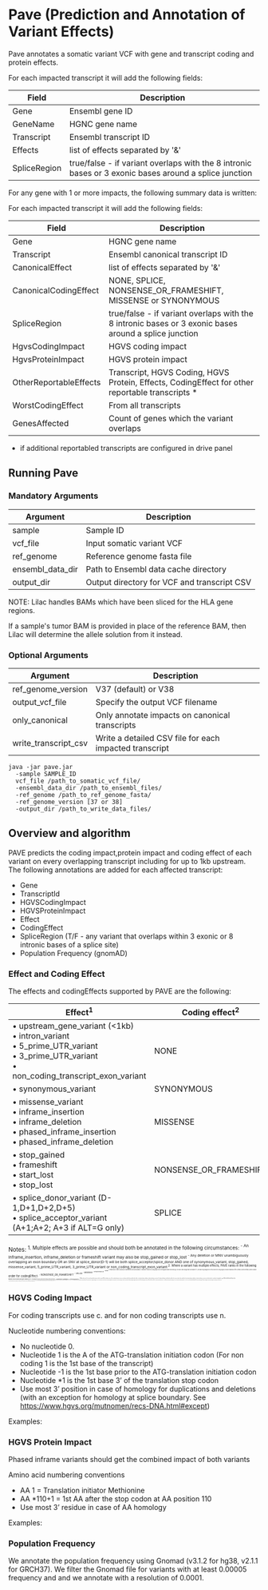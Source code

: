 # Pave (Prediction and Annotation of Variant Effects)

Pave annotates a somatic variant VCF with gene and transcript coding and protein effects.

For each impacted transcript it will add the following fields:

Field | Description
---|---
Gene | Ensembl gene ID
GeneName | HGNC gene name
Transcript | Ensembl transcript ID
Effects | list of effects separated by '&'
SpliceRegion | true/false - if variant overlaps with the 8 intronic bases or 3 exonic bases around a splice junction 

For any gene with 1 or more impacts, the following summary data is written:

For each impacted transcript it will add the following fields:

Field | Description
---|---
Gene | HGNC gene name
Transcript | Ensembl canonical transcript ID
CanonicalEffect | list of effects separated by '&'
CanonicalCodingEffect | NONE, SPLICE, NONSENSE_OR_FRAMESHIFT, MISSENSE or SYNONYMOUS
SpliceRegion | true/false - if variant overlaps with the 8 intronic bases or 3 exonic bases around a splice junction
HgvsCodingImpact | HGVS coding impact
HgvsProteinImpact | HGVS protein impact 
OtherReportableEffects |Transcript, HGVS Coding, HGVS Protein, Effects, CodingEffect for other reportable transcripts *
WorstCodingEffect | From all transcripts
GenesAffected | Count of genes which the variant overlaps

* if additional reportabled transcripts are configured in drive panel

## Running Pave

### Mandatory Arguments

Argument | Description 
---|---
sample | Sample ID
vcf_file | Input somatic variant VCF
ref_genome | Reference genome fasta file
ensembl_data_dir | Path to Ensembl data cache directory
output_dir | Output directory for VCF and transcript CSV

NOTE: Lilac handles BAMs which have been sliced for the HLA gene regions.

If a sample's tumor BAM is provided in place of the reference BAM, then Lilac will determine the allele solution from it instead.

### Optional Arguments

Argument | Description 
---|---
ref_genome_version | V37 (default) or V38
output_vcf_file | Specify the output VCF filename
only_canonical | Only annotate impacts on canonical transcripts
write_transcript_csv | Write a detailed CSV file for each impacted transcript


```
java -jar pave.jar 
  -sample SAMPLE_ID
  vcf_file /path_to_somatic_vcf_file/
  -ensembl_data_dir /path_to_ensembl_files/
  -ref_genome /path_to_ref_genome_fasta/
  -ref_genome_version [37 or 38] 
  -output_dir /path_to_write_data_files/ 
```

## Overview and algorithm

PAVE predicts the coding impact,protein impact and coding effect of each variant on every overlapping transcript including for up to 1kb upstream.  The following annotations are added for each affected transcript:

* Gene
* TranscriptId
* HGVSCodingImpact
* HGVSProteinImpact
* Effect
* CodingEffect
* SpliceRegion (T/F - any variant that overlaps within 3 exonic or 8 intronic bases of a splice site)
* Population Frequency (gnomAD)

### Effect and Coding Effect
The effects and codingEffects supported by PAVE are the following:

Effect<sup>1</sup>|Coding effect<sup>2</sup>
---|---
• upstream_gene_variant (<1kb)<br />• intron_variant<br />• 5_prime_UTR_variant<br />• 3_prime_UTR_variant<br />• non_coding_transcript_exon_variant | NONE
• synonymous_variant | SYNONYMOUS
• missense_variant<br />• inframe_insertion<br />• inframe_deletion<br />• phased_inframe_insertion<br />• phased_inframe_deletion | MISSENSE
• stop_gained<br />• frameshift<br />• start_lost<br />• stop_lost | NONSENSE_OR_FRAMESHIFT
• splice_donor_variant (D-1,D+1,D+2,D+5)<br />• splice_acceptor_variant (A+1;A+2; A+3 if ALT=G only) | SPLICE

<sup>Notes:
<sup>1. Multiple effects are possible and should both be annotated in the following circumstances:
<sup>   - An Inframe_insertion, inframe_deletion or frameshift variant may also be stop_gained or stop_lost
<sup>   - Any deletion or MNV unambiguously overlapping an exon boundary OR an SNV at splice_donor(D-1) will be both splice_acceptor/spice_donor AND one of synonymous_variant, stop_gained, missense_variant,  5_prime_UTR_variant, 3_prime_UTR_variant or non_coding_transcript_exon_variant
<sup>2. Where a variant has multiple effects, PAVE ranks in the following order for codingEffect: 
<sup>   - NONSENSE_OR_FRAMESHIFT
<sup>   - SPLICE
<sup>   - MISSENSE
<sup>   - SYNONYMOUS
<sup>   - NONE
<sup>3. Inframe INDELs may occasionally be annotated as notionally partially or completely outside the coding region due to left alignment and microhomology. Any INDEL with a length that is a multiplier of 3, that can be right aligned to be fully inside the coding regions should be marked as effect=inframe_insertion/inframe_deleton (notable examples include known pathogenic variants in KIT (4:55593579 CAGAAACCCATGTATGAAGTACAGTGGA > C) and EGFR (7:55248980 C > CTCCAGGAAGCCT)). 
<sup>4. Where there are 2 or more frameshift variants with the same LPS (local phase set), if the combined impact causes an inframe indel, then mark both as effect = phased_inframe_deletion / phased_inframe_insertion.   If a phased inframe indel and snv affect the same codon, then mark both as phased_inframe_deletion / phased_inframe_insertion and calculate the combined coding effect (eg.  EGFR p.Glu746_Ser752delinsVal).   
<sup>5. Where an INDEL also leads to a stop_lost or start_lost, the lost effects are prioritised
<sup>6. A SPLICE MNV needs to be marked as splice if any base overlaps a splice site.
<sup>7. Any INDEL which overlaps a canonical splice region (ie.[D-1:D+5] OR [A+3:A+1]) should be marked as splice_donor/splice_acceptor if and only if the canonical sites are changed according to the SPLICE rules listed above. Where an INDEL has microhomology extends over a splice donor or splice acceptor region, the variant is tested at both the leftmost and rightmost alignment, with intronic only effects prioritised highest, then exonic effects and finally splice effects.   A notable recurrent example where D+5 is not affected by an indel with microhomology in GRCH37 are indels at the homopoloymer at MSH2 2:47641559.  Both splice and frameshift/inframe effects may be reported together if a deletion unambiguously both overlaps coding bases and changes canonical splice sites.


### HGVS Coding Impact

For coding transcripts use c. and for non coding transcripts use n.

Nucleotide numbering conventions:
* No nucleotide 0.  
* Nucleotide 1 is the A of the ATG-translation initiation codon (For non coding 1 is the 1st base of the transcript)
* Nucleotide -1 is the 1st base prior to the ATG-translation initiation codon
* Nucleotide *1 is the 1st base 3’ of the translation stop codon
* Use most 3’ position in case of homology for duplications and deletions (with an exception for homology at splice boundary.  See https://www.hgvs.org/mutnomen/recs-DNA.html#except)

Examples:



### HGVS Protein Impact

Phased inframe variants should get the combined impact of both variants

Amino acid numbering conventions
* AA 1 = Translation initiator Methionine
* AA *110+1 = 1st AA after the stop codon at AA position 110
* Use most 3’ residue in case of AA homology

Examples:



### Population Frequency

We annotate the population frequency using Gnomad (v3.1.2 for hg38, v2.1.1 for GRCH37).  We filter the Gnomad file for variants with at least 0.00005 frequency and and we annotate with a resolution of 0.0001. 

